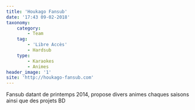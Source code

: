 ```yaml
---
title: 'Houkago Fansub'
date: '17:43 09-02-2018'
taxonomy:
    category:
        - Team
    tag:
        - 'Libre Accès'
        - Hardsub
    type:
        - Karaokes
        - Animes
header_image: '1'
site: 'http://houkago-fansub.com'
---
```


Fansub datant de printemps 2014, propose divers animes chaques saisons ainsi que des projets BD